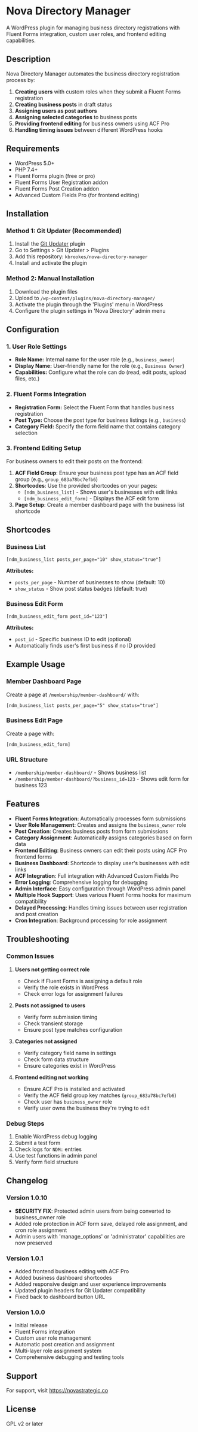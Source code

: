 # Nova Directory Manager

A WordPress plugin for managing business directory registrations with Fluent Forms integration, custom user roles, and frontend editing capabilities.

## Description

Nova Directory Manager automates the business directory registration process by:

1. **Creating users** with custom roles when they submit a Fluent Forms registration
2. **Creating business posts** in draft status
3. **Assigning users as post authors** 
4. **Assigning selected categories** to business posts
5. **Providing frontend editing** for business owners using ACF Pro
6. **Handling timing issues** between different WordPress hooks

## Requirements

- WordPress 5.0+
- PHP 7.4+
- Fluent Forms plugin (free or pro)
- Fluent Forms User Registration addon
- Fluent Forms Post Creation addon
- Advanced Custom Fields Pro (for frontend editing)

## Installation

### Method 1: Git Updater (Recommended)
1. Install the [Git Updater](https://git-updater.com/) plugin
2. Go to Settings > Git Updater > Plugins
3. Add this repository: `kbrookes/nova-directory-manager`
4. Install and activate the plugin

### Method 2: Manual Installation
1. Download the plugin files
2. Upload to `/wp-content/plugins/nova-directory-manager/`
3. Activate the plugin through the 'Plugins' menu in WordPress
4. Configure the plugin settings in 'Nova Directory' admin menu

## Configuration

### 1. User Role Settings
- **Role Name:** Internal name for the user role (e.g., `business_owner`)
- **Display Name:** User-friendly name for the role (e.g., `Business Owner`)
- **Capabilities:** Configure what the role can do (read, edit posts, upload files, etc.)

### 2. Fluent Forms Integration
- **Registration Form:** Select the Fluent Form that handles business registration
- **Post Type:** Choose the post type for business listings (e.g., `business`)
- **Category Field:** Specify the form field name that contains category selection

### 3. Frontend Editing Setup
For business owners to edit their posts on the frontend:

1. **ACF Field Group**: Ensure your business post type has an ACF field group (e.g., `group_683a78bc7efb6`)
2. **Shortcodes**: Use the provided shortcodes on your pages:
   - `[ndm_business_list]` - Shows user's businesses with edit links
   - `[ndm_business_edit_form]` - Displays the ACF edit form
3. **Page Setup**: Create a member dashboard page with the business list shortcode

## Shortcodes

### Business List
```
[ndm_business_list posts_per_page="10" show_status="true"]
```

**Attributes:**
- `posts_per_page` - Number of businesses to show (default: 10)
- `show_status` - Show post status badges (default: true)

### Business Edit Form
```
[ndm_business_edit_form post_id="123"]
```

**Attributes:**
- `post_id` - Specific business ID to edit (optional)
- Automatically finds user's first business if no ID provided

## Example Usage

### Member Dashboard Page
Create a page at `/membership/member-dashboard/` with:
```
[ndm_business_list posts_per_page="5" show_status="true"]
```

### Business Edit Page
Create a page with:
```
[ndm_business_edit_form]
```

### URL Structure
- `/membership/member-dashboard/` - Shows business list
- `/membership/member-dashboard/?business_id=123` - Shows edit form for business 123

## Features

- **Fluent Forms Integration**: Automatically processes form submissions
- **User Role Management**: Creates and assigns the `business_owner` role
- **Post Creation**: Creates business posts from form submissions
- **Category Assignment**: Automatically assigns categories based on form data
- **Frontend Editing**: Business owners can edit their posts using ACF Pro frontend forms
- **Business Dashboard**: Shortcode to display user's businesses with edit links
- **ACF Integration**: Full integration with Advanced Custom Fields Pro
- **Error Logging**: Comprehensive logging for debugging
- **Admin Interface**: Easy configuration through WordPress admin panel
- **Multiple Hook Support**: Uses various Fluent Forms hooks for maximum compatibility
- **Delayed Processing**: Handles timing issues between user registration and post creation
- **Cron Integration**: Background processing for role assignment

## Troubleshooting

### Common Issues

1. **Users not getting correct role**
   - Check if Fluent Forms is assigning a default role
   - Verify the role exists in WordPress
   - Check error logs for assignment failures

2. **Posts not assigned to users**
   - Verify form submission timing
   - Check transient storage
   - Ensure post type matches configuration

3. **Categories not assigned**
   - Verify category field name in settings
   - Check form data structure
   - Ensure categories exist in WordPress

4. **Frontend editing not working**
   - Ensure ACF Pro is installed and activated
   - Verify the ACF field group key matches (`group_683a78bc7efb6`)
   - Check user has `business_owner` role
   - Verify user owns the business they're trying to edit

### Debug Steps

1. Enable WordPress debug logging
2. Submit a test form
3. Check logs for `NDM:` entries
4. Use test functions in admin panel
5. Verify form field structure

## Changelog

### Version 1.0.10
- **SECURITY FIX**: Protected admin users from being converted to business_owner role
- Added role protection in ACF form save, delayed role assignment, and cron role assignment
- Admin users with 'manage_options' or 'administrator' capabilities are now preserved

### Version 1.0.1
- Added frontend business editing with ACF Pro
- Added business dashboard shortcodes
- Added responsive design and user experience improvements
- Updated plugin headers for Git Updater compatibility
- Fixed back to dashboard button URL

### Version 1.0.0
- Initial release
- Fluent Forms integration
- Custom user role management
- Automatic post creation and assignment
- Multi-layer role assignment system
- Comprehensive debugging and testing tools

## Support

For support, visit https://novastrategic.co

## License

GPL v2 or later 